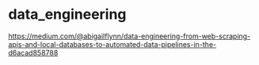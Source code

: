 # data_engineering

https://medium.com/@abigailflynn/data-engineering-from-web-scraping-apis-and-local-databases-to-automated-data-pipelines-in-the-d6acad858788
